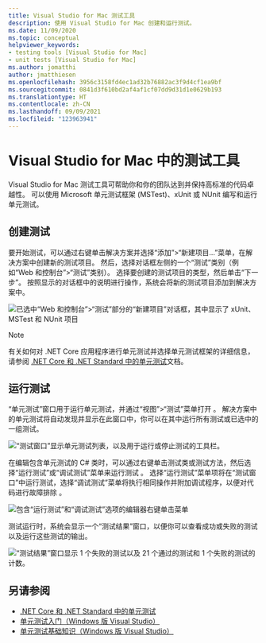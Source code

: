 ```yaml
---
title: Visual Studio for Mac 测试工具
description: 使用 Visual Studio for Mac 创建和运行测试。
ms.date: 11/09/2020
ms.topic: conceptual
helpviewer_keywords:
- testing tools [Visual Studio for Mac]
- unit tests [Visual Studio for Mac]
ms.author: jomatthi
author: jmatthiesen
ms.openlocfilehash: 3956c3158fd4ec1ad32b76882ac3f9d4cf1ea9bf
ms.sourcegitcommit: 0841d3f610bd2af4af1cf07dd9d31d1e0629b193
ms.translationtype: HT
ms.contentlocale: zh-CN
ms.lasthandoff: 09/09/2021
ms.locfileid: "123963941"
---
```

# <a name="testing-tools-in-visual-studio-for-mac"></a>Visual Studio for Mac 中的测试工具

Visual Studio for Mac 测试工具可帮助你和你的团队达到并保持高标准的代码卓越性。 可以使用 Microsoft 单元测试框架 (MSTest)、xUnit 或 NUnit 编写和运行单元测试。

## <a name="creating-tests"></a>创建测试
要开始测试，可以通过右键单击解决方案并选择“添加”>“新建项目...”菜单，在解决方案中创建新的测试项目。 然后，选择对话框左侧的一个“测试”类别（例如“Web 和控制台”>“测试”类别）。 选择要创建的测试项目的类型，然后单击“下一步”。 按照显示的对话框中的说明进行操作，系统会将新的测试项目添加到解决方案中。

![已选中“Web 和控制台”>“测试”部分的“新建项目”对话框，其中显示了 xUnit、MSTest 和 NUnit 项目](media/create-new-test-project.PNG)

> [!NOTE]
> 有关如何对 .NET Core 应用程序进行单元测试并选择单元测试框架的详细信息，请参阅 [.NET Core 和 .NET Standard 中的单元测试](/dotnet/core/testing/?pivots=xunit)文档。

## <a name="running-tests"></a>运行测试
“单元测试”窗口用于运行单元测试，并通过“视图”>“测试”菜单打开 。 解决方案中的单元测试将自动发现并显示在此窗口中，你可以在其中运行所有测试或已选中的一组测试。

![“测试窗口”显示单元测试列表，以及用于运行或停止测试的工具栏。](media/test-window.PNG)

在编辑包含单元测试的 C# 类时，可以通过右键单击测试类或测试方法，然后选择“运行测试”或“调试测试”菜单来运行测试 。 选择“运行测试”菜单项将在“测试窗口”中运行测试，选择“调试测试”菜单将执行相同操作并附加调试程序，以便对代码进行故障排除 。

![包含“运行测试”和“调试测试”选项的编辑器右键单击菜单](media/run-tests-context-menu.PNG)

测试运行时，系统会显示一个“测试结果”窗口，以便你可以查看成功或失败的测试以及运行这些测试的输出。

![“测试结果”窗口显示 1 个失败的测试以及 21 个通过的测试和 1 个失败的测试的计数。](media/test-results-window.PNG)

## <a name="see-also"></a>另请参阅

- [.NET Core 和 .NET Standard 中的单元测试](/dotnet/core/testing)
- [单元测试入门（Windows 版 Visual Studio）](/visualstudio/test/getting-started-with-unit-testing)
- [单元测试基础知识（Windows 版 Visual Studio）](/visualstudio/test/unit-test-basics)